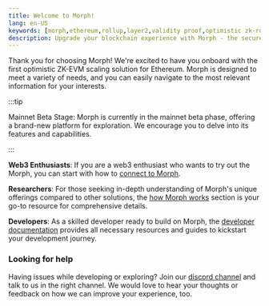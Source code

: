 ```yaml
---
title: Welcome to Morph!
lang: en-US
keywords: [morph,ethereum,rollup,layer2,validity proof,optimistic zk-rollup]
description: Upgrade your blockchain experience with Morph - the secure decentralized, cost0efficient, and high-performing optimistic zk-rollup solution. Try it now!
---
```


Thank you for choosing Morph! We're excited to have you onboard with the first optimistic ZK-EVM scaling solution for Ethereum. Morph is designed to meet a variety of needs, and you can easily navigate to the most relevant information for your interests.


:::tip

Mainnet Beta Stage: Morph is currently in the mainnet beta phase, offering a brand-new platform for exploration. We encourage you to delve into its features and capabilities.

:::

**Web3 Enthusiasts**: If you are a web3 enthusiast who wants to try out the Morph, you can start with how to [connect to Morph](./2-wallet-setup.md).

**Researchers**: For those seeking in-depth understanding of Morph's unique offerings compared to other solutions, the [how Morph works](../how-morph-works/1-intro.md) section is your go-to resource for comprehensive details.

**Developers**: As a skilled developer ready to build on Morph, the [developer documentation](../build-on-morph/1-intro.md) provides all necessary resources and guides to kickstart your development journey.



### Looking for help

Having issues while developing or exploring? Join our [discord channel](https://discord.com/invite/L2Morph) and talk to us in the right channel. We would love to hear your thoughts or feedback on how we can improve your experience, too.

